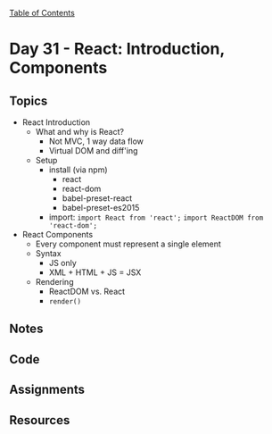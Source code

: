 [Table of Contents](/README.md)

# Day 31 - React: Introduction, Components

## Topics
* React Introduction
  * What and why is React?
    * Not MVC, 1 way data flow
    * Virtual DOM and diff'ing
  * Setup
    * install (via npm)
      * react
      * react-dom
      * babel-preset-react
      * babel-preset-es2015
    * import: `import React from 'react';` `import ReactDOM from 'react-dom';`
* React Components
  * Every component must represent a single element
  * Syntax
    * JS only
    * XML + HTML + JS = JSX
  * Rendering
    * ReactDOM vs. React
    * `render()`

## Notes
<!-- More detailed notes from class, including whiteboard photos etc -->

## Code
<!-- Make sure to update the XX in the folder name if you uncomment this block-->
<!-- [Code we wrote in class today](https://github.com/TIY-Austin-Front-End-Engineering/Curriculum/tree/master/notes/day-31/code) -->

## Assignments

## Resources
